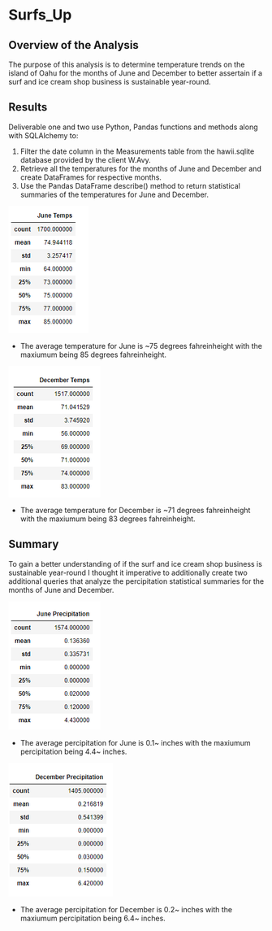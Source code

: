 # Surfs_Up

## Overview of the Analysis
The purpose of this analysis is to determine temperature trends on the island of Oahu for the months of June and December to better assertain if a surf and ice cream shop business is sustainable year-round. 

## Results 
Deliverable one and two use Python, Pandas functions and methods along with SQLAlchemy to:
1. Filter the date column in the Measurements table from the hawii.sqlite database provided by the client W.Avy.
2. Retrieve all the temperatures for the months of June and December and create DataFrames for respective months.
3. Use the Pandas DataFrame describe() method to return statistical summaries of the temperatures for June and December.

![June_Temps](https://github.com/adecoste2/surfs_up/blob/main/Images/June_Temps.png?raw=true)
* The average temperature for June is ~75 degrees fahreinheight with the maxiumum being 85 degrees fahreinheight. 

![December_Temps](https://github.com/adecoste2/surfs_up/blob/main/Images/December_Temps.png?raw=true)
* The average temperature for December is ~71 degrees fahreinheight with the maxiumum being 83 degrees fahreinheight. 

## Summary
To gain a better understanding of if the surf and ice cream shop business is sustainable year-round I thought it imperative to additionally create two additional queries that analyze the percipitation statistical summaries for the months of June and December. 

![June_Precp](https://github.com/adecoste2/surfs_up/blob/main/Images/June_Precp.png?raw=true)
* The average percipitation for June is 0.1~ inches with the maxiumum percipitation being 4.4~ inches.


![December_Precp](https://github.com/adecoste2/surfs_up/blob/main/Images/December_Precp.png?raw=true)
* The average percipitation for December is 0.2~ inches with the maxiumum percipitation being 6.4~ inches.

